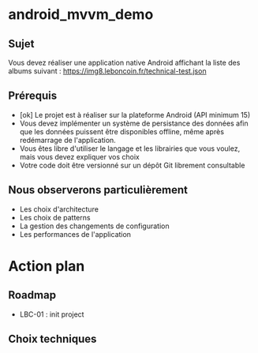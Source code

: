 # android_mvvm_demo

## Sujet 

Vous devez réaliser une application native Android affichant la liste des albums suivant : https://img8.leboncoin.fr/technical-test.json

## Prérequis 

- [ok] Le projet est à réaliser sur la plateforme Android (API minimum 15)
- Vous devez implémenter un système de persistance des données afin que les données puissent être disponibles offline, même après redémarrage de l'application.
- Vous êtes libre d'utiliser le langage et les librairies que vous voulez, mais vous devez expliquer vos choix
- Votre code doit être versionné sur un dépôt Git librement consultable

## Nous observerons particulièrement

- Les choix d'architecture 
- Les choix de patterns
- La gestion des changements de configuration
- Les performances de l'application

# Action plan 

## Roadmap

- LBC-01 : init project

## Choix techniques

